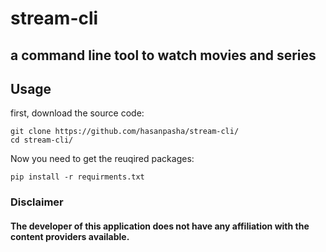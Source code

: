 
# stream-cli
## a command line tool to watch movies and series

## Usage
first, download the source code:
```
git clone https://github.com/hasanpasha/stream-cli/
cd stream-cli/
```
Now you need to get the reuqired packages:
```
pip install -r requirments.txt
```


### Disclaimer
#### The developer of this application does not have any affiliation with the content providers available.

